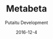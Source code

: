 ---
title: Metabeta
footer: d27bd9b77239ed4ed6384199c0867d749f549842
sections:
    -
        template: banner
        text: '# MetaBeta'
        color: '#179cf4'
        theme: dark
    -
        template: buttons
        text: '### Game Download link'
        buttons:
            -
                text: Windows
                href: ' https://github.com/mrzapp/stop-playing/releases/download/latest/StopPlaying-Win64.zip'
                target: _self
            -
                text: Linux
                href: 'https://github.com/mrzapp/stop-playing/releases/download/latest/StopPlaying-Linux64.zip'
                target: _self
    -
        template: buttons
        text: "<h3 id=\"playtest-results\">Playtest results</h3>\n\n"
        buttons:
            -
                text: PDF
                href: 'http://kimberlyliu.com/itu-portfolio/media/a6a6579c03ee1b311ba7f2e710caa17bfaa202f6/metabeta_test_documentation.pdf'
                target: _self
meta:
    id: 3411bcacb7d8b7ceb0206d32626fc69cbcfc9cc8
    parentId: f8d133111ad5ddad52a465c47d7cdbef5923fc8d
    language: en
date: '2016-12-4'
author: 'Putaitu Development'
permalink: /metabeta/
layout: sectionPage
---